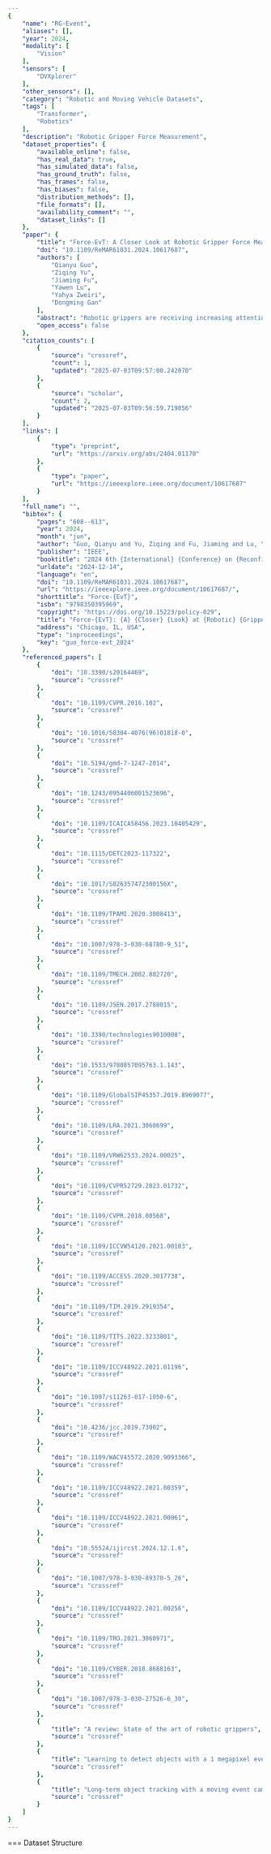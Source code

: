 ```yaml
---
{
    "name": "RG-Event",
    "aliases": [],
    "year": 2024,
    "modality": [
        "Vision"
    ],
    "sensors": [
        "DVXplorer"
    ],
    "other_sensors": [],
    "category": "Robotic and Moving Vehicle Datasets",
    "tags": [
        "Transformer",
        "Robotics"
    ],
    "description": "Robotic Gripper Force Measurement",
    "dataset_properties": {
        "available_online": false,
        "has_real_data": true,
        "has_simulated_data": false,
        "has_ground_truth": false,
        "has_frames": false,
        "has_biases": false,
        "distribution_methods": [],
        "file_formats": [],
        "availability_comment": "",
        "dataset_links": []
    },
    "paper": {
        "title": "Force-EvT: A Closer Look at Robotic Gripper Force Measurement with Event-Based Vision Transformer",
        "doi": "10.1109/ReMAR61031.2024.10617687",
        "authors": [
            "Qianyu Guo",
            "Ziqing Yu",
            "Jiaming Fu",
            "Yawen Lu",
            "Yahya Zweiri",
            "Dongming Gan"
        ],
        "abstract": "Robotic grippers are receiving increasing attention in various industries as essential components of robots for interacting and manipulating objects. While significant progress has been made in the past, conventional rigid grippers still have limitations in handling irregular objects and can damage fragile objects. We have shown that soft grippers offer deformability to adapt to a variety of object shapes and maximize object protection. At the same time, dynamic vision sensors (e.g., event-based cameras) are capable of capturing small changes in brightness and streaming them asynchronously as events, unlike RGB cameras, which do not perform well in low-light and fast-moving environments. In this paper, a dynamic-vision-based algorithm is proposed to measure the force applied to the gripper. In particular, we first set up a DVXplorer Lite series event camera to capture twenty-five sets of event data. Second, motivated by the impressive performance of the Vision Transformer (ViT) algorithm in dense image prediction tasks, we propose a new approach that demonstrates the potential for force estimation and meets the requirements of real-world scenarios. We extensively evaluate the proposed algorithm on a wide range of scenarios and settings, and show that it consistently outperforms recent approaches.",
        "open_access": false
    },
    "citation_counts": [
        {
            "source": "crossref",
            "count": 1,
            "updated": "2025-07-03T09:57:00.242070"
        },
        {
            "source": "scholar",
            "count": 2,
            "updated": "2025-07-03T09:56:59.719056"
        }
    ],
    "links": [
        {
            "type": "preprint",
            "url": "https://arxiv.org/abs/2404.01170"
        },
        {
            "type": "paper",
            "url": "https://ieeexplore.ieee.org/document/10617687"
        }
    ],
    "full_name": "",
    "bibtex": {
        "pages": "608--613",
        "year": 2024,
        "month": "jun",
        "author": "Guo, Qianyu and Yu, Ziqing and Fu, Jiaming and Lu, Yawen and Zweiri, Yahya and Gan, Dongming",
        "publisher": "IEEE",
        "booktitle": "2024 6th {International} {Conference} on {Reconfigurable} {Mechanisms} and {Robots} ({ReMAR})",
        "urldate": "2024-12-14",
        "language": "en",
        "doi": "10.1109/ReMAR61031.2024.10617687",
        "url": "https://ieeexplore.ieee.org/document/10617687/",
        "shorttitle": "Force-{EvT}",
        "isbn": "9798350395969",
        "copyright": "https://doi.org/10.15223/policy-029",
        "title": "Force-{EvT}: {A} {Closer} {Look} at {Robotic} {Gripper} {Force} {Measurement} with {Event}-{Based} {Vision} {Transformer}",
        "address": "Chicago, IL, USA",
        "type": "inproceedings",
        "key": "guo_force-evt_2024"
    },
    "referenced_papers": [
        {
            "doi": "10.3390/s20164469",
            "source": "crossref"
        },
        {
            "doi": "10.1109/CVPR.2016.102",
            "source": "crossref"
        },
        {
            "doi": "10.1016/S0304-4076(96)01818-0",
            "source": "crossref"
        },
        {
            "doi": "10.5194/gmd-7-1247-2014",
            "source": "crossref"
        },
        {
            "doi": "10.1243/0954406001523696",
            "source": "crossref"
        },
        {
            "doi": "10.1109/ICAICA58456.2023.10405429",
            "source": "crossref"
        },
        {
            "doi": "10.1115/DETC2023-117322",
            "source": "crossref"
        },
        {
            "doi": "10.1017/S026357472300156X",
            "source": "crossref"
        },
        {
            "doi": "10.1109/TPAMI.2020.3008413",
            "source": "crossref"
        },
        {
            "doi": "10.1007/978-3-030-68780-9_51",
            "source": "crossref"
        },
        {
            "doi": "10.1109/TMECH.2002.802720",
            "source": "crossref"
        },
        {
            "doi": "10.1109/JSEN.2017.2788015",
            "source": "crossref"
        },
        {
            "doi": "10.3390/technologies9010008",
            "source": "crossref"
        },
        {
            "doi": "10.1533/9780857095763.1.143",
            "source": "crossref"
        },
        {
            "doi": "10.1109/GlobalSIP45357.2019.8969077",
            "source": "crossref"
        },
        {
            "doi": "10.1109/LRA.2021.3060699",
            "source": "crossref"
        },
        {
            "doi": "10.1109/VRW62533.2024.00025",
            "source": "crossref"
        },
        {
            "doi": "10.1109/CVPR52729.2023.01732",
            "source": "crossref"
        },
        {
            "doi": "10.1109/CVPR.2018.00568",
            "source": "crossref"
        },
        {
            "doi": "10.1109/ICCVW54120.2021.00103",
            "source": "crossref"
        },
        {
            "doi": "10.1109/ACCESS.2020.3017738",
            "source": "crossref"
        },
        {
            "doi": "10.1109/TIM.2019.2919354",
            "source": "crossref"
        },
        {
            "doi": "10.1109/TITS.2022.3233801",
            "source": "crossref"
        },
        {
            "doi": "10.1109/ICCV48922.2021.01196",
            "source": "crossref"
        },
        {
            "doi": "10.1007/s11263-017-1050-6",
            "source": "crossref"
        },
        {
            "doi": "10.4236/jcc.2019.73002",
            "source": "crossref"
        },
        {
            "doi": "10.1109/WACV45572.2020.9093366",
            "source": "crossref"
        },
        {
            "doi": "10.1109/ICCV48922.2021.00359",
            "source": "crossref"
        },
        {
            "doi": "10.1109/ICCV48922.2021.00061",
            "source": "crossref"
        },
        {
            "doi": "10.55524/ijircst.2024.12.1.6",
            "source": "crossref"
        },
        {
            "doi": "10.1007/978-3-030-89370-5_26",
            "source": "crossref"
        },
        {
            "doi": "10.1109/ICCV48922.2021.00256",
            "source": "crossref"
        },
        {
            "doi": "10.1109/TRO.2021.3060971",
            "source": "crossref"
        },
        {
            "doi": "10.1109/CYBER.2018.8688163",
            "source": "crossref"
        },
        {
            "doi": "10.1007/978-3-030-27526-6_30",
            "source": "crossref"
        },
        {
            "title": "A review: State of the art of robotic grippers",
            "source": "crossref"
        },
        {
            "title": "Learning to detect objects with a 1 megapixel event camera",
            "source": "crossref"
        },
        {
            "title": "Long-term object tracking with a moving event camera",
            "source": "crossref"
        }
    ]
}
---
```


=== Dataset Structure
